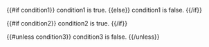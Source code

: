 {{#if condition1}}
condition1 is true.
{{else}}
condition1 is false.
{{/if}}

{{#if condition2}}
condition2 is true.
{{/if}}

{{#unless condition3}}
condition3 is false.
{{/unless}}